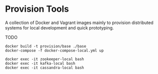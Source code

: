 # Provision Tools

A collection of Docker and Vagrant images mainly to provision distributed systems for local development and quick prototyping.

TODO
```
docker build -t provision/base ./base
docker-compose -f docker-compose-local.yml up

docker exec -it zookeeper-local bash
docker exec -it kafka-local bash
docker exec -it cassandra-local bash
```
